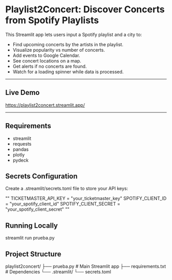# Playlist2Concert: Discover Concerts from Spotify Playlists

This Streamlit app lets users input a Spotify playlist and a city to:
- Find upcoming concerts by the artists in the playlist.
- Visualize popularity vs number of concerts.
- Add events to Google Calendar.
- See concert locations on a map.
- Get alerts if no concerts are found.
- Watch for a loading spinner while data is processed.

---

## Live Demo

https://playlist2concert.streamlit.app/  

---

## Requirements

- streamlit
- requests
- pandas
- plotly
- pydeck

## Secrets Configuration

Create a .streamlit/secrets.toml file to store your API keys:

""
TICKETMASTER_API_KEY = "your_ticketmaster_key"
SPOTIFY_CLIENT_ID = "your_spotify_client_id"
SPOTIFY_CLIENT_SECRET = "your_spotify_client_secret"
""

## Running Locally

streamlit run prueba.py

## Project Structure

playlist2concert/
├── prueba.py                 # Main Streamlit app
├── requirements.txt          # Dependencies
└── .streamlit/
    └── secrets.toml   
